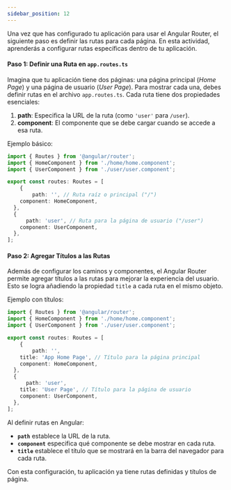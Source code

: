 ```yaml
---
sidebar_position: 12
---
```


Una vez que has configurado tu aplicación para usar el Angular Router, el siguiente paso es definir las rutas para cada página. En esta actividad, aprenderás a configurar rutas específicas dentro de tu aplicación.

<Card>

#### Paso 1: Definir una Ruta en `app.routes.ts`
Imagina que tu aplicación tiene dos páginas: una página principal (*Home Page*) y una página de usuario (*User Page*). Para mostrar cada una, debes definir rutas en el archivo `app.routes.ts`. Cada ruta tiene dos propiedades esenciales:

1. **path**: Especifica la URL de la ruta (como `'user'` para `/user`).
2. **component**: El componente que se debe cargar cuando se accede a esa ruta.

Ejemplo básico:

<Card>

```typescript
import { Routes } from '@angular/router';
import { HomeComponent } from './home/home.component';
import { UserComponent } from './user/user.component';

export const routes: Routes = [
    {
        path: '', // Ruta raíz o principal ("/")
    component: HomeComponent,
  },
  {
      path: 'user', // Ruta para la página de usuario ("/user")
    component: UserComponent,
  },
];
```
  
</Card>
    
</Card>

<Card>

#### Paso 2: Agregar Títulos a las Rutas
Además de configurar los caminos y componentes, el Angular Router permite agregar títulos a las rutas para mejorar la experiencia del usuario. Esto se logra añadiendo la propiedad `title` a cada ruta en el mismo objeto.

Ejemplo con títulos:

<Card>

```typescript
import { Routes } from '@angular/router';
import { HomeComponent } from './home/home.component';
import { UserComponent } from './user/user.component';

export const routes: Routes = [
    {
        path: '',
    title: 'App Home Page', // Título para la página principal
    component: HomeComponent,
  },
  {
      path: 'user',
    title: 'User Page', // Título para la página de usuario
    component: UserComponent,
  },
];
```
      
  </Card>
      
</Card>

Al definir rutas en Angular:
- **`path`** establece la URL de la ruta.
- **`component`** especifica qué componente se debe mostrar en cada ruta.
- **`title`** establece el título que se mostrará en la barra del navegador para cada ruta.

Con esta configuración, tu aplicación ya tiene rutas definidas y títulos de página. 